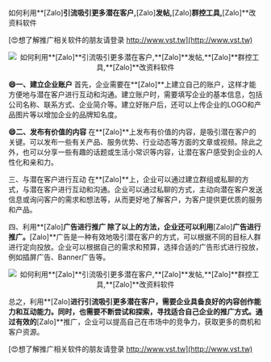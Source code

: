 如何利用**[Zalo]**引流吸引更多潜在客户,**[Zalo]**发帖,**[Zalo]**群控工具,**[Zalo]**改资料软件

[😍想了解推广相关软件的朋友请登录 http://www.vst.tw](http://www.vst.tw)

 <center><img src="https://vst.tw/MP4/tuiguang/png/1.png" alt="如何利用**[Zalo]**引流吸引更多潜在客户,**[Zalo]**发帖,**[Zalo]**群控工具,**[Zalo]**改资料软件"></center>

**😄一、建立企业账户**
首先，企业需要在**[Zalo]**上建立自己的账户，这样才能方便地与潜在客户进行互动和沟通。建立账户时，需要填写企业的基本信息，包括公司名称、联系方式、企业简介等。建立好账户后，还可以上传企业的LOGO和产品图片等以增加企业的品牌知名度。

**😄二、发布有价值的内容**
在**[Zalo]**上发布有价值的内容，是吸引潜在客户的关键。可以发布一些有关产品、服务优势、行业动态等方面的文章或视频。除此之外，也可以分享一些有趣的话题或生活小常识等内容，让潜在客户感受到企业的人性化和亲和力。

三、与潜在客户进行互动
在**[Zalo]**上，企业可以通过建立群组或私聊的方式，与潜在客户进行互动和沟通。企业可以通过私聊的方式，主动向潜在客户发送信息或询问客户的需求和想法等，从而更好地了解客户，为客户提供更优质的服务和产品。

四、利用**[Zalo]**广告进行推广
除了以上的方法，企业还可以利用**[Zalo]**广告进行推广。**[Zalo]**广告是一种有效地吸引潜在客户的方式，可以根据不同的目标人群进行定向投放。企业可以根据自己的需求和预算，选择合适的广告形式进行投放，例如插屏广告、Banner广告等。

 <center><img src="https://vst.tw/MP4/tuiguang/png/6.png" alt="如何利用**[Zalo]**引流吸引更多潜在客户,**[Zalo]**发帖,**[Zalo]**群控工具,**[Zalo]**改资料软件"></center>

总之，利用**[Zalo]**进行引流吸引更多潜在客户，需要企业具备良好的内容创作能力和互动能力。同时，也需要不断尝试和探索，寻找适合自己企业的推广方式。通过有效的**[Zalo]**推广，企业可以提高自己在市场中的竞争力，获取更多的商机和客户资源。

[😍想了解推广相关软件的朋友请登录 http://www.vst.tw](http://www.vst.tw)



